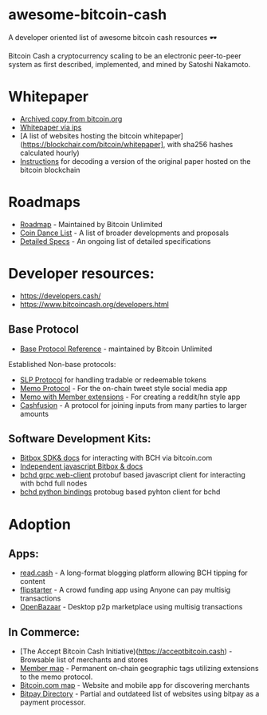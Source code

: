 # awesome-bitcoin-cash
A developer oriented list of awesome bitcoin cash resources 🕶️

Bitcoin Cash a cryptocurrency scaling to be an electronic peer-to-peer system as first described, implemented, and mined by Satoshi Nakamoto. 

# Whitepaper

- [Archived copy from bitcoin.org](http://web.archive.org/web/20100704213649if_/http://www.bitcoin.org:80/bitcoin.pdf)
- [Whitepaper via ips](https://gateway.ipfs.io/ipfs/QmRA3NWM82ZGynMbYzAgYTSXCVM14Wx1RZ8fKP42G6gjgj)
- [A list of websites hosting the bitcoin whitepaper](https://blockchair.com/bitcoin/whitepaper], with sha256 hashes calculated hourly)
- [Instructions](https://bitcoin.stackexchange.com/questions/35959/how-is-the-whitepaper-decoded-from-the-blockchain-tx-with-1000x-m-of-n-multisi) for decoding a version of the original paper hosted on the bitcoin blockchain

# Roadmaps

- [Roadmap](https://www.bitcoincash.org/roadmap.html) - Maintained by Bitcoin Unlimited
- [Coin Dance List](https://cash.coin.dance/development) - A list of broader developments and proposals 
- [Detailed Specs](https://www.bitcoincash.org/specs/) - An ongoing list of detailed specifications

# Developer resources:

- https://developers.cash/
- https://www.bitcoincash.org/developers.html

## Base Protocol

- [Base Protocol Reference](https://reference.cash/) - maintained by Bitcoin Unlimited

Established Non-base protocols:

- [SLP Protocol](https://github.com/simpleledger/slp-specifications/blob/master/slp-token-type-1.md) for handling tradable or redeemable tokens
- [Memo Protocol](https://memo.cash/protocol) - For the on-chain tweet style social media app
- [Memo with Member extensions](https://github.com/memberapp/protocol) - For creating a reddit/hn style app
- [Cashfusion](https://github.com/cashshuffle/spec/blob/master/CASHFUSION.md) - A protocol for joining inputs from many parties to larger amounts

## Software Development Kits:

- [Bitbox SDK](https://developer.bitcoin.com/bitbox/)[& docs](https://developer.bitcoin.com/bitbox/docs/getting-started) for interacting with BCH via bitcoin.com
- [Independent javascript Bitbox](https://fullstack.cash)[ & docs](https://bchjs.cash/bch-js/index.html)
- [bchd grpc web-client](https://github.com/simpleledgerinc/grpc-bchrpc-web) protobuf based javascript client for interacting with bchd full nodes
- [bchd python bindings](https://github.com/gcash/bchd/tree/master/bchrpc/pb-py) protobug based pyhton client for bchd

# Adoption

## Apps:

- [read.cash](https://read.cash) - A long-format blogging platform allowing BCH tipping for content
- [flipstarter](https://flipstarter.cash/) - A crowd funding app using Anyone can pay multisig transactions 
- [OpenBazaar](https://openbazaar.org/download/) - Desktop p2p marketplace using multisig transactions

## In Commerce:

- [The Accept Bitcoin Cash Initiative)(https://acceptbitcoin.cash) - Browsable list of merchants and stores
- [Member map](https://memberapp.github.io/#map) - Permanent on-chain geographic tags utilizing extensions to the memo protocol.
- [Bitcoin.com map](https://map.bitcoin.com/) - Website and mobile app for discovering merchants
- [Bitpay Directory](https://bitpay.com/directory) - Partial and outdateed list of websites using bitpay as a payment processor.
